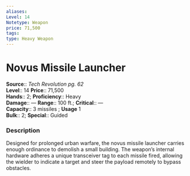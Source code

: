 ```yaml
---
aliases: 
Level: 14
Notetype: Weapon
price: 71,500
tags: 
type: Heavy Weapon
---
```


# Novus Missile Launcher

**Source**:: _Tech Revolution pg. 62_  
**Level**:: 14
**Price**:: 71,500  
**Hands**:: 2;
**Proficiency**:: Heavy  
**Damage**:: — **Range**:: 100 ft.;
**Critical**:: —  
**Capacity**:: 3 missiles ; **Usage** 1  
**Bulk**:: 2;
**Special**:: Guided

### Description

Designed for prolonged urban warfare, the novus missile launcher carries enough ordinance to demolish a small building. The weapon’s internal hardware adheres a unique transceiver tag to each missile fired, allowing the wielder to indicate a target and steer the payload remotely to bypass obstacles.
